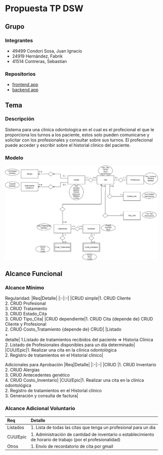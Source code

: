 # Propuesta TP DSW

## Grupo
### Integrantes
* 49499 Condori Sosa, Juan Ignacio
* 24919 Hernández, Fabrik
* 41514 Contreras, Sebastian


### Repositorios
* [frontend app](https://github.com/condorijuan/TP_DSW_Frontend)
* [backend app](https://github.com/condorijuan/TP_DSW_Backend)

## Tema
### Descripción
Sistema para una clinica odontologica en el cual es el profecional el que le proporciona los turnos a los paciente, estos solo pueden comunicarse y solicitar con los profesionales y consultar sobre sus turnos. El profecional puede acceder y escribir sobre el historial clinico del paciente.

### Modelo
![imagen del modelo](Tp_OdontologiaV2.png)

## Alcance Funcional 

### Alcance Mínimo

Regularidad:
|Req|Detalle|
|:-|:-|
|CRUD simple|1. CRUD Cliente<br>2. CRUD Profesional<br>3. CRUD Tratamiento<br>3. CRUD Estado_Cita<br>3. CRUD Tipo_Cita|
|CRUD dependiente|1. CRUD Cita {depende de} CRUD Cliente y Profesional<br>2. CRUD Costo_Tratamiento {depende de} CRUD|
|Listado<br>+<br>detalle| 1.Listado de tratamientos recibidos del paciente => Historia Clinica<br> 2. Listado de Profesionales disponibles para un día determinado|
|CUU/Epic|1. Realizar una cita en la clínica odontológica<br>2. Registro de tratamientos en el Historial clínico|


Adicionales para Aprobación
|Req|Detalle|
|:-|:-|
|CRUD |1. CRUD Inventario<br>2. CRUD Alergias<br>3. CRUD Antecedentes genético<br>4. CRUD Costo_Inventario|
|CUU/Epic|1. Realizar una cita en la clínica odontológica<br>2. Registro de tratamientos en el Historial clínico<br>3. Generación y consulta de factura|


### Alcance Adicional Voluntario


|Req|Detalle|
|:-|:-|
|Listados |1. Lista de todas las citas que tenga un profesional para un dia|
|CUU/Epic|1. Administración de cantidad de inventario o establecimiento de horario de trabajo (por el profesionalidad)|
|Otros|1. Envío de recordatorio de cita por gmail|

